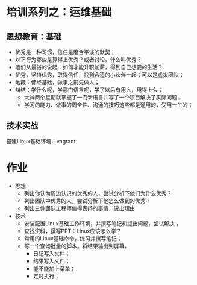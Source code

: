 # 培训系列之：运维基础

## 思想教育：基础

+ 优秀是一种习惯，信任是磨合平淡的默契；
+ 以下行为哪些是算得上优秀？或者讨论，什么叫优秀？
+ 咱们从最俗的说起：如何才能升职加薪，得到自己想要的生活？
+ 优秀，坚持优秀，取得信任，找到合适的小伙伴一起；可以是虚拟团队；
+ 地藏：佛经基础，做事之前先做人；
+ 纠结：学什么呢，学哪门语言呢，学了以后有用么，用得上么；
  + 大神两个星期就掌握了一门新语言并写了一个项目解决了实际问题；
  + 学习的能力、做事的周全性、沟通的技巧这些都是通用的，受用一生的；

## 技术实战

搭建Linux基础环境：vagrant

# 作业

+ 思想
  + 列出你认为周边认识的优秀的人，尝试分析下他们为什么优秀？
  + 列出团队中优秀的人，尝试分析下他怎么做到的优秀？
  + 列出三件团队工程师值得表扬的事情，说出理由
+ 技术
  + 安装配置Linux基础工作环境，并撰写笔记和提出问题，尝试解决；
  + 查找资料，撰写PPT：Linux应该怎么学？
  + 常用的Linux基础命令，练习并撰写笔记；
  + 写一个查询批量的脚本，将结果输出到屏幕，
    + 日记写入文件；
    + 结果写入文件；
    + 能不能加上菜单；
    + 定时执行；